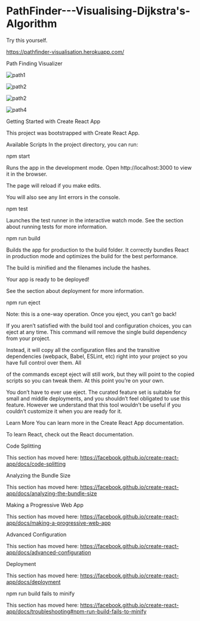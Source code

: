 # PathFinder---Visualising-Dijkstra's-Algorithm

Try this yourself.

https://pathfinder-visualisation.herokuapp.com/


Path Finding Visualizer

![path1](https://user-images.githubusercontent.com/70228834/148892771-a163152c-1263-4c54-ae2c-f7d05658bae5.jpg)



![path2](https://user-images.githubusercontent.com/70228834/148892865-82baec29-ad7b-4f25-a6ad-0480025799ad.jpg)




![path2](https://user-images.githubusercontent.com/70228834/148892886-44f4ab5b-1630-4520-9590-39dc4ea3f898.jpg)




![path4](https://user-images.githubusercontent.com/70228834/148892913-9e8d03d6-3d3a-4ead-ba04-b08442ce5086.jpg)



Getting Started with Create React App


This project was bootstrapped with Create React App.


Available Scripts
In the project directory, you can run:

npm start

Runs the app in the development mode.
Open http://localhost:3000 to view it in the browser.

The page will reload if you make edits.

You will also see any lint errors in the console.

npm test

Launches the test runner in the interactive watch mode.
See the section about running tests for more information.

npm run build

Builds the app for production to the build folder.
It correctly bundles React in production mode and optimizes the build for the best performance.

The build is minified and the filenames include the hashes.

Your app is ready to be deployed!

See the section about deployment for more information.

npm run eject

Note: this is a one-way operation. Once you eject, you can’t go back!

If you aren’t satisfied with the build tool and configuration choices, you can eject at any time. This command will remove the single build dependency from your project.

Instead, it will copy all the configuration files and the transitive dependencies (webpack, Babel, ESLint, etc) right into your project so you have full control over them. All 

of the commands except eject will still work, but they will point to the copied scripts so you can tweak them. At this point you’re on your own.

You don’t have to ever use eject. The curated feature set is suitable for small and middle deployments, and you shouldn’t feel obligated to use this feature. However we understand that this tool wouldn’t be useful if you couldn’t customize it when you are ready for it.

Learn More
You can learn more in the Create React App documentation.

To learn React, check out the React documentation.

Code Splitting

This section has moved here: https://facebook.github.io/create-react-app/docs/code-splitting

Analyzing the Bundle Size

This section has moved here: https://facebook.github.io/create-react-app/docs/analyzing-the-bundle-size

Making a Progressive Web App

This section has moved here: https://facebook.github.io/create-react-app/docs/making-a-progressive-web-app

Advanced Configuration

This section has moved here: https://facebook.github.io/create-react-app/docs/advanced-configuration

Deployment

This section has moved here: https://facebook.github.io/create-react-app/docs/deployment

npm run build fails to minify

This section has moved here: https://facebook.github.io/create-react-app/docs/troubleshooting#npm-run-build-fails-to-minify
